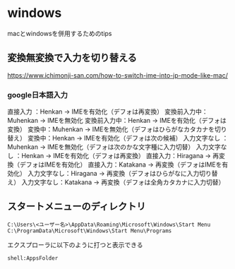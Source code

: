 # windows

macとwindowsを併用するためのtips

## 変換無変換で入力を切り替える

<https://www.ichimonji-san.com/how-to-switch-ime-into-jp-mode-like-mac/>

### google日本語入力

直接入力 ：Henkan → IMEを有効化（デフォは再変換）
変換前入力中：Muhenkan → IMEを無効化
変換前入力中：Henkan → IMEを有効化（デフォは変換）
変換中：Muhenkan → IMEを無効化（デフォはひらがなカタカナを切り替え）
変換中：Henkan → IMEを有効化（デフォは次の候補）
入力文字なし ：Muhenkan → IMEを無効化（デフォは次のかな文字種に入力切替）
入力文字なし ：Henkan → IMEを有効化（デフォは再変換）
直接入力：Hiragana → 再変換（デフォはIMEを有効化）
直接入力：Katakana → 再変換（デフォはIMEを有効化）
入力文字なし：Hiragana → 再変換（デフォはひらがなに入力切り替え）
入力文字なし：Katakana → 再変換（デフォは全角カタカナに入力切替）

## スタートメニューのディレクトリ

```shell
C:\Users\<ユーザー名>\AppData\Roaming\Microsoft\Windows\Start Menu
C:\ProgramData\Microsoft\Windows\Start Menu\Programs
```

エクスプローラに以下のように打つと表示できる

```shell
shell:AppsFolder
```

